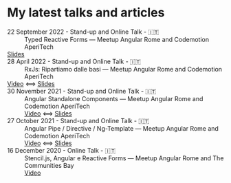 # My latest talks and articles

<dl>
<dt> 22 September 2022 - Stand-up and Online Talk - 🇮🇹 </dt>
  <dd>
    Typed Reactive Forms — Meetup Angular Rome and Codemotion AperiTech <br />
  </dd>  
  <a href="https://docs.google.com/presentation/d/1qdT4EZEnVYx2ul4Xa7MY-hCwlNMJu7r020dGBYvEOaE/edit?usp=sharing">Slides</a>
  </dd>

<dt> 28 April 2022 - Stand-up and Online Talk - 🇮🇹 </dt>
  <dd>
    RxJs: Ripartiamo dalle basi — Meetup Angular Rome and Codemotion AperiTech <br />
  </dd>  
  <a href="https://talks.codemotion.com/rxjs-ripartiamo-dalle-basi">Video</a> ⟺ <a href="https://docs.google.com/presentation/d/1NyU7lKaY4HV_SDWa4X1y3nA0Yyzz7D98MxZKw9F03YU/edit?usp=sharing">Slides</a>
  </dd>

<dt> 30 November 2021 - Stand-up and Online Talk - 🇮🇹 </dt>
  <dd>
    Angular Standalone Components — Meetup Angular Rome and Codemotion AperiTech <br />
    <a href="https://www.youtube.com/watch?v=qEfL1ofSAuc">Video</a> ⟺ <a href="https://docs.google.com/presentation/d/1WO7Jl_bpmeorCLY1v_AloTVBO3Gb3xPDzvp3MeKQbO4/edit?usp=sharing">Slides</a>
  </dd>
  
  <dt> 27 October 2021 - Stand-up and Online Talk - 🇮🇹 </dt>
  <dd>
    Angular Pipe / Directive / Ng-Template — Meetup Angular Rome and Codemotion AperiTech <br />
    <a href="https://www.youtube.com/watch?v=dMuDYVNDm8g">Video</a> ⟺ <a href="https://docs.google.com/presentation/d/1rOM8ysLEEg_4egw_t_r9Ua6jB0VfWMTaUnpF1WxIK38/edit?usp=sharing">Slides</a>
  </dd>
  
  <dt> 16 December 2020 - Online Talk - 🇮🇹 </dt>
  <dd>
    Stencil.js, Angular e Reactive Forms — Meetup Angular Rome and The Communities Bay <br />
    <a href="https://youtu.be/sTLi_-s_RWs">Video</a>
  </dd>
</dl>
